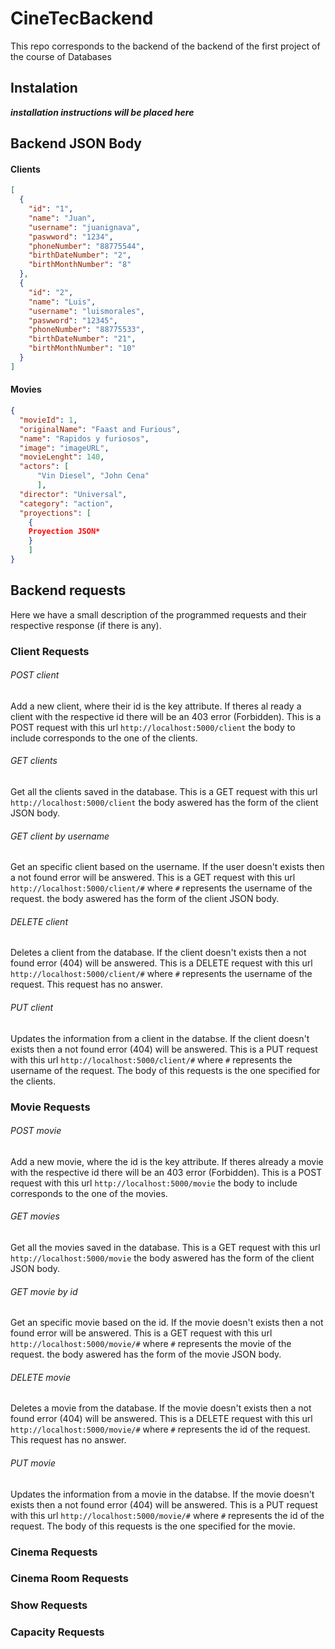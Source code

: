# CineTecBackend
This repo corresponds to the backend of the backend of the first project of the course of Databases

## Instalation

***installation instructions will be placed here***

## Backend JSON Body

#### Clients

```Json
[
  {
    "id": "1",
    "name": "Juan",
    "username": "juanignava",
    "paswword": "1234",
    "phoneNumber": "88775544",
    "birthDateNumber": "2",
    "birthMonthNumber": "8"
  },
  {
    "id": "2",
    "name": "Luis",
    "username": "luismorales",
    "paswword": "12345",
    "phoneNumber": "88775533",
    "birthDateNumber": "21",
    "birthMonthNumber": "10"
  }
]
```

#### Movies

```Json
{
  "movieId": 1,
  "originalName": "Faast and Furious",
  "name": "Rapidos y furiosos",
  "image": "imageURL",
  "movieLenght": 140,
  "actors": [
      "Vin Diesel", "John Cena"
      ],
  "director": "Universal",
  "category": "action",
  "proyections": [
    {
    Proyection JSON*
    }
    ]
}
```

## Backend requests

Here we have a small description of the programmed requests and their respective response (if there is any).

### Client Requests

###### POST client

Add a new client, where their id is the key attribute. If theres al ready a client with the respective id there will be an 403 error (Forbidden). This is a POST request with this url `http://localhost:5000/client` the body to include corresponds to the one of the clients.

###### GET clients

Get all the clients saved in the database. This is a GET request with this url `http://localhost:5000/client` the body aswered has the form of the client JSON body.

###### GET client by username

Get an specific client based on the username. If the user doesn't exists then a not found error will be answered. This is a GET request with this url `http://localhost:5000/client/#` where `#` represents the username of the request. the body aswered has the form of the client JSON body.


###### DELETE client

Deletes a client from the database. If the client doesn't exists then a not found error (404) will be answered. This is a DELETE request with this url `http://localhost:5000/client/#` where `#` represents the username of the request. This request has no answer.

###### PUT client

Updates the information from a client in the databse. If the client doesn't exists then a not found error (404) will be answered. This is a PUT request with this url `http://localhost:5000/client/#` where `#` represents the username of the request. The body of this requests is the one specified for the clients.

### Movie Requests

###### POST movie

Add a new movie, where the id is the key attribute. If theres already a movie with the respective id there will be an 403 error (Forbidden). This is a POST request with this url `http://localhost:5000/movie` the body to include corresponds to the one of the movies.

###### GET movies

Get all the movies saved in the database. This is a GET request with this url `http://localhost:5000/movie` the body aswered has the form of the client JSON body.

###### GET movie by id

Get an specific movie based on the id. If the movie doesn't exists then a not found error will be answered. This is a GET request with this url `http://localhost:5000/movie/#` where `#` represents the movie of the request. the body aswered has the form of the movie JSON body.


###### DELETE movie

Deletes a movie from the database. If the movie doesn't exists then a not found error (404) will be answered. This is a DELETE request with this url `http://localhost:5000/movie/#` where `#` represents the id of the request. This request has no answer.

###### PUT movie

Updates the information from a movie in the databse. If the movie doesn't exists then a not found error (404) will be answered. This is a PUT request with this url `http://localhost:5000/movie/#` where `#` represents the id of the request. The body of this requests is the one specified for the movie.

### Cinema Requests

### Cinema Room Requests

### Show Requests

### Capacity Requests
